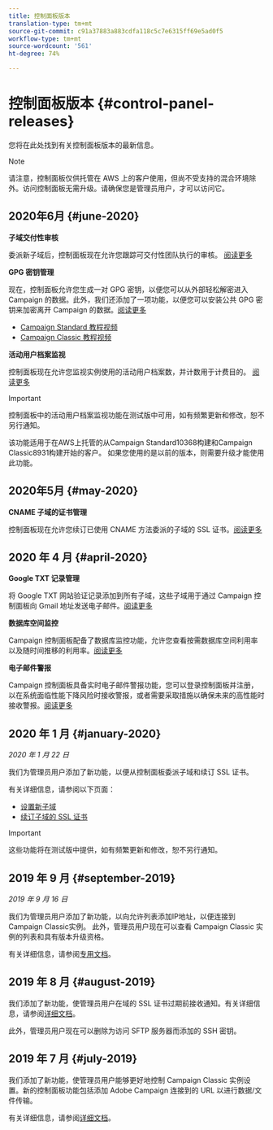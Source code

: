 ```yaml
---
title: 控制面板版本
translation-type: tm+mt
source-git-commit: c91a37883a883cdfa118c5c7e6315ff69e5ad0f5
workflow-type: tm+mt
source-wordcount: '561'
ht-degree: 74%

---
```



# 控制面板版本 {#control-panel-releases}

您将在此处找到有关控制面板版本的最新信息。

>[!NOTE]
>
>请注意，控制面板仅供托管在 AWS 上的客户使用，但尚不受支持的混合环境除外。访问控制面板无需升级。请确保您是管理员用户，才可以访问它。

## 2020年6月 {#june-2020}

**子域交付性审核**

委派新子域后，控制面板现在允许您跟踪可交付性团队执行的审核。 [阅读更多](subdomains-certificates/using/setting-up-new-subdomain.md)

**GPG 密钥管理**

现在，控制面板允许您生成一对 GPG 密钥，以便您可以从外部轻松解密进入 Campaign 的数据。此外，我们还添加了一项功能，以便您可以安装公共 GPG 密钥来加密离开 Campaign 的数据。[阅读更多](instances-settings/using/gpg-keys-management.md)
* [Campaign Standard 教程视频](https://docs.adobe.com/content/help/en/campaign-standard-learn/tutorials/administrating/control-panel/generating-and-installing-gpg-keys.html)
* [Campaign Classic 教程视频](https://docs.adobe.com/content/help/en/campaign-classic-learn/tutorials/administrating/control-panel-acc/generating-and-installing-gpg-keys.html)

**活动用户档案监视**

控制面板现在允许您监视实例使用的活动用户档案数，并计数用于计费目的。 [阅读更多](performance-monitoring/using/active-profiles-monitoring.md)

>[!IMPORTANT]
>
>控制面板中的活动用户档案监视功能在测试版中可用，如有频繁更新和修改，恕不另行通知。
>
>该功能适用于在AWS上托管的从Campaign Standard10368构建和Campaign Classic8931构建开始的客户。 如果您使用的是以前的版本，则需要升级才能使用此功能。

## 2020年5月 {#may-2020}

**CNAME 子域的证书管理**

控制面板现在允许您续订已使用 CNAME 方法委派的子域的 SSL 证书。[阅读更多](subdomains-certificates/using/renewing-subdomain-certificate.md)

## 2020 年 4 月 {#april-2020}

**Google TXT 记录管理**

将 Google TXT 网站验证记录添加到所有子域，这些子域用于通过 Campaign 控制面板向 Gmail 地址发送电子邮件。[阅读更多](subdomains-certificates/using/managing-txt-records.md)

**数据库空间监控**

Campaign 控制面板配备了数据库监控功能，允许您查看按需数据库空间利用率以及随时间推移的利用率。[阅读更多](performance-monitoring/using/database-monitoring.md)

**电子邮件警报**

Campaign 控制面板具备实时电子邮件警报功能，您可以登录控制面板并注册，以在系统面临性能下降风险时接收警报，或者需要采取措施以确保未来的高性能时接收警报。[阅读更多](performance-monitoring/using/email-alerting.md)

## 2020 年 1 月 {#january-2020}

*2020 年 1 月 22 日*

我们为管理员用户添加了新功能，以便从控制面板委派子域和续订 SSL 证书。

有关详细信息，请参阅以下页面：
* [设置新子域](subdomains-certificates/using/setting-up-new-subdomain.md)
* [续订子域的 SSL 证书](subdomains-certificates/using/renewing-subdomain-certificate.md)

>[!IMPORTANT]
>
>这些功能将在测试版中提供，如有频繁更新和修改，恕不另行通知。

## 2019 年 9 月 {#september-2019}

*2019 年 9 月 16 日*

我们为管理员用户添加了新功能，以向允许列表添加IP地址，以便连接到Campaign Classic实例。
此外，管理员用户现在可以查看 Campaign Classic 实例的列表和具有版本升级资格。

有关详细信息，请参阅[专用文档](instances-settings/using/ip-allow-listing-instance-access.md)。

## 2019 年 8 月 {#august-2019}

我们添加了新功能，使管理员用户在域的 SSL 证书过期前接收通知。有关详细信息，请参阅[详细文档](subdomains-certificates/using/monitoring-ssl-certificates.md)。

此外，管理员用户现在可以删除为访问 SFTP 服务器而添加的 SSH 密钥。

## 2019 年 7 月 {#july-2019}

我们添加了新功能，使管理员用户能够更好地控制 Campaign Classic 实例设置。新的控制面板功能包括添加 Adobe Campaign 连接到的 URL 以进行数据/文件传输。

有关详细信息，请参阅[详细文档](instances-settings/using/url-permissions.md)。
